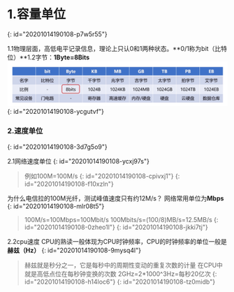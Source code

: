 # 1.容量单位
{: id="20201014190108-p7w5r55"}

1.1物理层面，高低电平记录信息，理论上只认0和1两种状态。**0/1称为bit（比特位）**1.2字节：**1Byte=8Bits**![1.png](assets/20201014190109-som9ocu.png "1.png")
{: id="20201014190108-ycgutvf"}

### 2.速度单位
{: id="20201014190108-3d7g5o9"}

2.1网络速度单位
{: id="20201014190108-ycxj97s"}

> 例如100M=100M/s
> {: id="20201014190108-cpivxj1"}
{: id="20201014190108-f10xzln"}

为什么电信拉的100M光纤，测试峰值速度只有约12M/s？
网络常用单位为**Mbps**
{: id="20201014190108-mlr08t5"}

> 100M/s=100Mbps=100Mbit/s
> 100Mbits/s=(100/8)MB/s=12.5MB/s
> {: id="20201014190108-0zheo1l"}
{: id="20201014190108-jkki7tj"}

2.2cpu速度
CPU的熟读一般体现为CPU时钟频率，CPU的时钟频率的单位一般是**赫兹（Hz）**
{: id="20201014190108-9mysq4l"}

> 赫兹就是秒分之一，它是每秒中的周期性变动的重复次数的计量
> 在CPU中就是高低点位在每秒钟变换的次数
> 2GHz=2*1000^3Hz=每秒20亿次
> {: id="20201014190108-h14loc6"}
{: id="20201014190108-tz0midb"}
